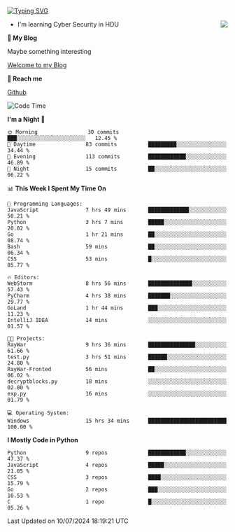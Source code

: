 [![Typing SVG](https://readme-typing-svg.herokuapp.com?font=Fira+Code&pause=1000&random=false&width=450&height=60&lines=Hello+%F0%9F%91%8B%F0%9F%8F%BB;I'm+JBNRZ)](https://git.io/typing-svg)

<a href="#">
  <img align="right" src="https://github-readme-stats.vercel.app/api?username=JBNRZ&show_icons=true&bg_color=15,f2f7fd,E0EAFC" />
</a>

- I'm learning Cyber Security in HDU

 **🌱 My Blog**

Maybe something interesting

[Welcome to my Blog](https://jbnrz.com.cn/)

 **💬 Reach me** 

[Github](https://github.com/JBNRZ)


<!--START_SECTION:waka-->
![Code Time](http://img.shields.io/badge/Code%20Time-582%20hrs%2013%20mins-blue)

**I'm a Night 🦉** 

```text
🌞 Morning                30 commits          ███░░░░░░░░░░░░░░░░░░░░░░   12.45 % 
🌆 Daytime                83 commits          █████████░░░░░░░░░░░░░░░░   34.44 % 
🌃 Evening                113 commits         ████████████░░░░░░░░░░░░░   46.89 % 
🌙 Night                  15 commits          ██░░░░░░░░░░░░░░░░░░░░░░░   06.22 % 
```


📊 **This Week I Spent My Time On** 

```text
💬 Programming Languages: 
JavaScript               7 hrs 49 mins       █████████████░░░░░░░░░░░░   50.21 % 
Python                   3 hrs 7 mins        █████░░░░░░░░░░░░░░░░░░░░   20.02 % 
Go                       1 hr 21 mins        ██░░░░░░░░░░░░░░░░░░░░░░░   08.74 % 
Bash                     59 mins             ██░░░░░░░░░░░░░░░░░░░░░░░   06.34 % 
CSS                      53 mins             █░░░░░░░░░░░░░░░░░░░░░░░░   05.77 % 

🔥 Editors: 
WebStorm                 8 hrs 56 mins       ██████████████░░░░░░░░░░░   57.43 % 
PyCharm                  4 hrs 38 mins       ███████░░░░░░░░░░░░░░░░░░   29.77 % 
GoLand                   1 hr 44 mins        ███░░░░░░░░░░░░░░░░░░░░░░   11.23 % 
IntelliJ IDEA            14 mins             ░░░░░░░░░░░░░░░░░░░░░░░░░   01.57 % 

🐱‍💻 Projects: 
RayWar                   9 hrs 36 mins       ███████████████░░░░░░░░░░   61.66 % 
test.py                  3 hrs 51 mins       ██████░░░░░░░░░░░░░░░░░░░   24.80 % 
RayWar-Fronted           56 mins             ██░░░░░░░░░░░░░░░░░░░░░░░   06.02 % 
decryptblocks.py         18 mins             ░░░░░░░░░░░░░░░░░░░░░░░░░   02.00 % 
exp.py                   16 mins             ░░░░░░░░░░░░░░░░░░░░░░░░░   01.79 % 

💻 Operating System: 
Windows                  15 hrs 34 mins      █████████████████████████   100.00 % 
```

**I Mostly Code in Python** 

```text
Python                   9 repos             ████████████░░░░░░░░░░░░░   47.37 % 
JavaScript               4 repos             █████░░░░░░░░░░░░░░░░░░░░   21.05 % 
CSS                      3 repos             ████░░░░░░░░░░░░░░░░░░░░░   15.79 % 
Go                       2 repos             ███░░░░░░░░░░░░░░░░░░░░░░   10.53 % 
C                        1 repo              █░░░░░░░░░░░░░░░░░░░░░░░░   05.26 % 
```




 Last Updated on 10/07/2024 18:19:21 UTC
<!--END_SECTION:waka-->
